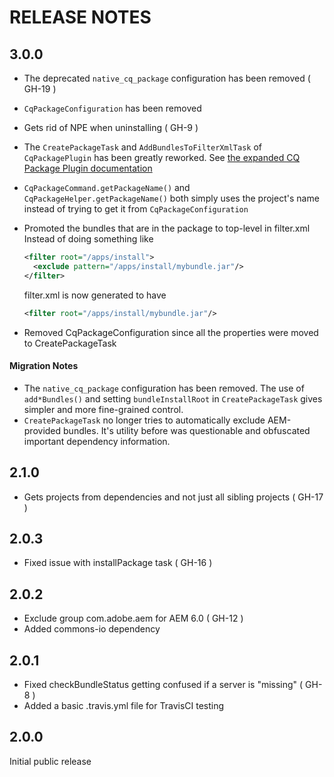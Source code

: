 # RELEASE NOTES

## 3.0.0

* The deprecated `native_cq_package` configuration has been removed ( GH-19 )
* `CqPackageConfiguration` has been removed
* Gets rid of NPE when uninstalling ( GH-9 )
* The `CreatePackageTask` and `AddBundlesToFilterXmlTask` of `CqPackagePlugin` has been greatly reworked. See
  [the expanded CQ Package Plugin documentation](docs/CqPackagePlugin.adoc)
* `CqPackageCommand.getPackageName()` and `CqPackageHelper.getPackageName()` both simply uses the project's name
  instead of trying to get it from `CqPackageConfiguration`
* Promoted the bundles that are in the package to top-level in filter.xml
  Instead of doing something like

  ```xml
  <filter root="/apps/install">
    <exclude pattern="/apps/install/mybundle.jar"/>
  </filter>
  ```

  filter.xml is now generated to have
  ```xml
  <filter root="/apps/install/mybundle.jar"/>
  ```

* Removed CqPackageConfiguration since all the properties were moved
  to CreatePackageTask

#### Migration Notes

* The `native_cq_package` configuration has been removed. The use of `add*Bundles()` and setting
  `bundleInstallRoot` in `CreatePackageTask` gives simpler and more fine-grained control.
* `CreatePackageTask` no longer tries to automatically exclude AEM-provided bundles. It's utility before was
  questionable and obfuscated important dependency information.

## 2.1.0

* Gets projects from dependencies and not just all sibling projects ( GH-17 )

## 2.0.3

* Fixed issue with installPackage task ( GH-16 )

## 2.0.2

* Exclude group com.adobe.aem for AEM 6.0 ( GH-12 )
* Added commons-io dependency

## 2.0.1

* Fixed checkBundleStatus getting confused if a server is "missing" ( GH-8 )
* Added a basic .travis.yml file for TravisCI testing

## 2.0.0

Initial public release
